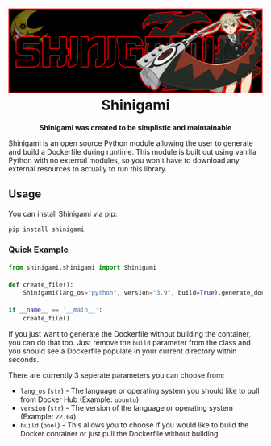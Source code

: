 <h1 align="center">
    <img src=".github/assets/shinigami_logo.png" />
    <br />
    Shinigami
</h1>

<p align="center">
    <b>Shinigami was created to be simplistic and maintainable</b>
</p>

Shinigami is an open source Python module allowing the user to generate and build a Dockerfile during runtime. This module is built out using vanilla Python with no external modules, so you won't have to download any external resources to actually to run this library.

## Usage

You can install Shinigami via pip:
```bash
pip install shinigami
```

### Quick Example
```python
from shinigami.shinigami import Shinigami

def create_file():
    Shinigami(lang_os="python", version="3.9", build=True).generate_dockerfile()

if __name__ == '__main__':
    create_file()
```

If you just want to generate the Dockerfile without building the container, you can do that too. Just remove the `build` parameter from the class and you should see a Dockerfile populate in your current directory within seconds.

There are currently 3 seperate parameters you can choose from:

- `lang_os` (`str`)   - The language or operating system you should like to pull from Docker Hub (Example: `ubuntu`)
- `version` (`str`)   - The version of the language or operating system (Example: `22.04`)
- `build`   (`bool`)  - This allows you to choose if you would like to build the Docker container or just pull the Dockerfile without building